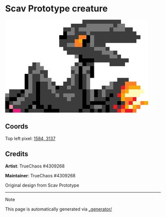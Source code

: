 # Scav Prototype creature

<img src="./scav_creature.png" height="300px" style="image-rendering: pixelated" />

## Coords

Top left pixel: [1584, 3137](https://wplace.live/?lat=46.17830923535645&lng=21.372275059277328&zoom=16.207932134442082)

## Credits

**Artist**: TrueChaos #4309268

**Maintainer**: TrueChaos #4309268

Original design from Scav Prototype

---

> [!NOTE]
> This page is automatically generated via [_generator/](../_generator)